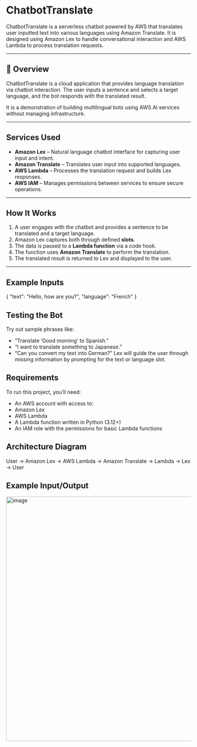 # ChatbotTranslate

ChatbotTranslate is a serverless chatbot powered by AWS that translates user inputted text into various languages using Amazon Translate. It is designed using Amazon Lex to handle conversational interaction and AWS Lambda to process translation requests.

---

## 📌 Overview

ChatbotTranslate is a cloud application that provides language translation via chatbot interaction. The user inputs a sentence and selects a target language, and the bot responds with the translated result.

It is a demonstration of building multilingual bots using AWS AI services without managing infrastructure.

---

## Services Used

- **Amazon Lex** – Natural language chatbot interface for capturing user input and intent.
- **Amazon Translate** – Translates user input into supported languages.
- **AWS Lambda** – Processes the translation request and builds Lex responses.
- **AWS IAM** – Manages permissions between services to ensure secure operations.

---

## How It Works

1. A user engages with the chatbot and provides a sentence to be translated and a target language.
2. Amazon Lex captures both through defined **slots**.
3. The data is passed to a **Lambda function** via a code hook.
4. The function uses **Amazon Translate** to perform the translation.
5. The translated result is returned to Lex and displayed to the user.

---

## Example Inputs

  {
    "text": "Hello, how are you?",
    "language": "French"
  }

## Testing the Bot

Try out sample phrases like:
- “Translate ‘Good morning’ to Spanish.”
- “I want to translate something to Japanese.”
- “Can you convert my text into German?”
Lex will guide the user through missing information by prompting for the text or language slot.

## Requirements

To run this project, you’ll need:
- An AWS account with access to:
- Amazon Lex
- AWS Lambda
- A Lambda function written in Python (3.12+)
- An IAM role with the permissions for basic Lambda functions

## Architecture Diagram

  User → Amazon Lex → AWS Lambda → Amazon Translate → Lambda → Lex → User

## Example Input/Output

<img width="664" height="666" alt="image" src="https://github.com/user-attachments/assets/4eb05fc8-0fc9-4794-92b1-6d529fb25177" />


